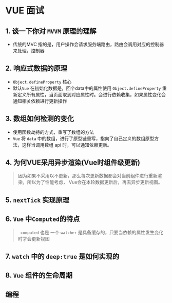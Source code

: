 # VUE 面试

## 1. 谈一下你对 `MVVM` 原理的理解

- 传统的MVC 指的是，用户操作会请求服务端路由，路由会调用对应的控制器来处理，控制器

## 2. 响应式数据的原理

- `Object.defineProperty` 核心
- 默认`Vue` 在初始化数据是，回个data中的属性使用 `Object.defineProperty` 重新定义所有属性，当页面取到对应属性时。会进行依赖收集，如果属性变化会通知相关依赖进行更新操作

## 3. 数组如何检测的变化

- 使用函数劫持的方式，重写了数组的方法
- `Vue` 将 `data` 中的数组，进行了原型链重写，指向了自己定义的数组原型方法，这样当调用数组 api 时，可以通知依赖更新。

## 4. 为何VUE采用异步渲染(Vue时组件级更新)

> 因为如果不采用以不更新，那么每次更新数据都会对当前组件进行重新渲染，所以为了性能考虑， Vue会在本轮数据更新后，再去异步更新视图。

## 5. `nextTick` 实现原理

## 6. `Vue` 中` Computed `的特点

> ` computed` 也是 一个 `watcher` 是具备缓存的，只要当依赖的属性发生变化时才会更新视图

## 7. `watch` 中的 `deep:true` 是如何实现的

## 8. `Vue` 组件的生命周期

##  编程

